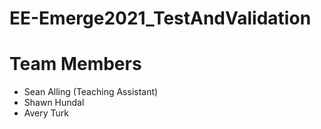 # EE-Emerge2021_TestAndValidation

# Team Members
* Sean Alling (Teaching Assistant)
* Shawn Hundal
* Avery Turk

